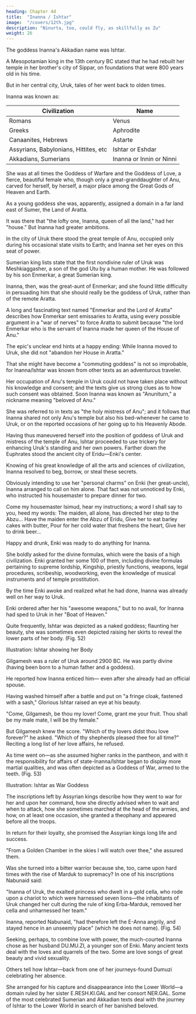 ```yaml
---
heading: Chapter 4d
title:  "Inanna / Ishtar"
image:  "/covers/12th.jpg"
description: "Ninurta, too, could fly, as skillfully as Zu"
weight: 26
---
```



The goddess Inanna's Akkadian name was Ishtar. 

A Mesopotamian king in the 13th century BC stated that he had rebuilt her temple in her brother's city of Sippar, on foundations that were 800 years old in his time.

But in her central city, Uruk, tales of her went back to olden times.

Inanna was known as:

Civilization | Name
--- | --- 
Romans | Venus
Greeks | Aphrodite
Canaanites, Hebrews | Astarte
Assyrians, Babylonians, Hittites, etc | Ishtar or Eshdar
Akkadians, Sumerians | Inanna or Innin or Ninni

<!-- , or by others of her many nicknames and epithets,  -->

She was at all times the Goddess of Warfare and the Goddess of Love, a fierce, beautiful female who, though only a great-granddaughter of Anu, carved for herself, by herself, a major place among the Great Gods of Heaven and Earth.

As a young goddess she was, apparently, assigned a domain in a far land east of
Sumer, the Land of Aratta. 

It was there that "the lofty one, Inanna, queen of all the land," had her "house." But Inanna had greater ambitions. 

In the city of Uruk there stood the great temple of Anu, occupied only during his occasional state visits to Earth; and Inanna set her eyes on this seat of power.

Sumerian king lists state that the first nondivine ruler of Uruk was Meshkiaggasher, a son of the god Utu by a human mother. He was followed by his son Enmerkar, a great Sumerian king. 

Inanna, then, was the great-aunt of Enmerkar; and she found little difficulty in persuading him that she should really be the goddess of Uruk, rather than of the remote Aratta.

A long and fascinating text named "Enmerkar and the Lord of Aratta" describes how Enmerkar sent emissaries to Aratta, using every possible argument in a "war of nerves" to force Aratta to submit because "the lord Enmerkar who is the servant of Inanna made her queen of the House of Anu."

The epic's unclear end hints at a happy ending: While Inanna moved to Uruk, she did not "abandon her House in Aratta." 

That she might have become a "commuting goddess" is not so improbable, for Inanna/lshtar was known from other texts as an adventurous traveler.

Her occupation of Anu's temple in Uruk could not have taken place without his knowledge and consent; and the texts give us strong clues as to how such consent was obtained. Soon Inanna was known as "Anuniturn," a nickname meaning "beloved of Anu."

She was referred to in texts as "the holy mistress of Anu"; and it follows that Inanna shared not only Anu's temple but also his bed-whenever he came to Uruk, or on the reported occasions of her going up to his Heavenly Abode.

Having thus maneuvered herself into the position of goddess of Uruk and mistress of the temple of Anu, Ishtar proceeded to use trickery for enhancing Uruk's standing and her own powers. Farther down the Euphrates stood the ancient city of Eridu—Enki's center. 

Knowing of his great knowledge of all the arts and sciences of civilization, Inanna resolved to beg, borrow, or steal these secrets. 

Obviously intending to use her "personal charms" on Enki (her great-uncle), Inanna arranged to call on him alone. That fact was not unnoticed by Enki, who instructed his housemaster to prepare dinner for two. 

Come my housemaster Isimud, hear my instructions;
a word I shall say to you, heed my words:
The maiden, all alone, has directed her step to the Abzu…
Have the maiden enter the Abzu of Eridu,
Give her to eat barley cakes with butter,
Pour for her cold water that freshens the heart,
Give her to drink beer…

Happy and drunk, Enki was ready to do anything for Inanna. 

She boldly asked for the divine formulas, which were the basis of a high civilization. Enki granted her some 100 of them, including divine formulas pertaining to supreme lordship, Kingship, priestly functions, weapons, legal procedures, scribeship, woodworking, even the knowledge of musical instruments and of temple prostitution. 

By the time Enki awoke and realized what he had done, Inanna was already well on her way to Uruk. 

Enki ordered after her his "awesome weapons," but to no avail, for Inanna had sped to Uruk in her "Boat of Heaven." 

Quite frequently, Ishtar was depicted as a naked goddess; flaunting her beauty, she was sometimes even depicted raising her skirts to reveal the lower parts of her body. (Fig. 52)

Illustration:
Ishtar showing her Body

Gilgamesh was a ruler of Uruk around 2900 BC. He was partly divine (having been born to a human father and a goddess).

He reported how Inanna enticed him— even after she already had an official spouse. 

Having washed himself after a battle and put on "a fringe cloak, fastened with a sash," Glorious Ishtar raised an eye at his beauty.

"Come, Gilgamesh, be thou my lover!
Come, grant me your fruit.
Thou shall be my male mate, I will be thy female."

But Gilgamesh knew the score. "Which of thy lovers didst thou love forever?" he
asked. "Which of thy shepherds pleased thee for all time?" Reciting a long list of
her love affairs, he refused.

As time went on—as she assumed higher ranks in the pantheon, and with it the
responsibility for affairs of state-Inanna/lshtar began to display more martial
qualities, and was often depicted as a Goddess of War, armed to the teeth. (Fig. 53)

Illustration:
Ishtar as War Goddess

The inscriptions left by Assyrian kings describe how they went to war for her and upon her command, how she directly advised when to wait and when to attack, how she sometimes marched at the head of the armies, and how, on at least one occasion, she granted a theophany and appeared before all the troops. 

In return for their loyalty, she promised the Assyrian kings long life and success.

"From a Golden Chamber in the skies I will watch over thee," she assured them.

Was she turned into a bitter warrior because she, too, came upon hard times with the rise of Marduk to supremacy? In one of his inscriptions Nabunaid said: 

"Inanna of Uruk, the exalted princess who dwelt in a gold cella, who rode upon a chariot to which were harnessed seven lions—the inhabitants of Uruk changed her cult during the rule of king Erba-Marduk, removed her cella and unharnessed her team." 

Inanna, reported Nabunaid, "had therefore left the E-Anna angrily, and stayed hence in an unseemly place" (which he does not name). (Fig. 54)


Seeking, perhaps, to combine love with power, the much-courted Inanna chose as her husband DU.MU.ZI, a younger son of Enki. Many ancient texts deal with the loves and quarrels of the two. Some are love songs of great beauty and vivid sexuality.

Others tell how Ishtar—back from one of her journeys-found Dumuzi celebrating her absence.

She arranged for his capture and disappearance into the Lower World—a domain ruled by her sister E.RESH.KI.GAL and her consort NER.GAL. Some of the most celebrated Sumerian and Akkadian texts deal with the journey of Ishtar to the Lower World in search of her banished beloved.


